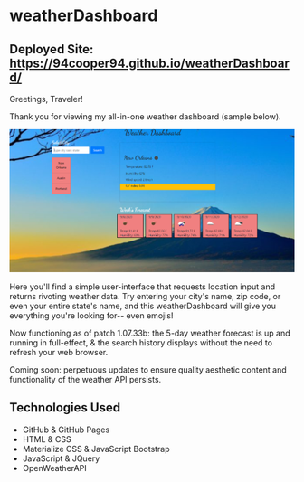 # weatherDashboard

## Deployed Site: https://94cooper94.github.io/weatherDashboard/

Greetings, Traveler!

Thank you for viewing my all-in-one weather dashboard (sample below).

![Sample city-button click](media/exampleOutput.PNG)

Here you'll find a simple user-interface that requests location input and returns rivoting weather data. Try entering your city's name, zip code, or even your entire state's name, and this weatherDashboard will give you everything you're looking for-- even emojis! 

Now functioning as of patch 1.07.33b: the 5-day weather forecast is up and running in full-effect, & the search history displays without the need to refresh your web browser.

Coming soon: perpetuous updates to ensure quality aesthetic content and functionality of the weather API persists.

## Technologies Used 
- GitHub & GitHub Pages
- HTML & CSS
- Materialize CSS & JavaScript Bootstrap
- JavaScript & JQuery
- OpenWeatherAPI